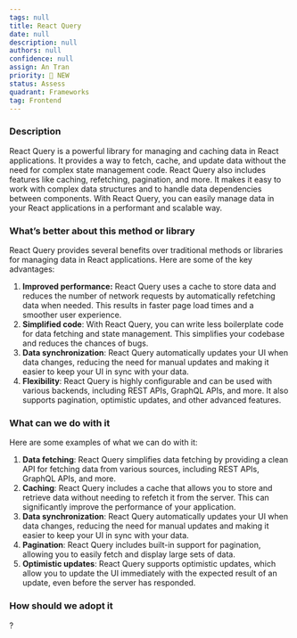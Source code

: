 ```yaml
---
tags: null
title: React Query
date: null
description: null
authors: null
confidence: null
assign: An Tran
priority: 🌟 NEW
status: Assess
quadrant: Frameworks
tag: Frontend
---
```


<!-- table_of_contents 570b108f-a120-4523-863c-a37915aee880 -->

### Description

React Query is a powerful library for managing and caching data in React applications. It provides a way to fetch, cache, and update data without the need for complex state management code. React Query also includes features like caching, refetching, pagination, and more. It makes it easy to work with complex data structures and to handle data dependencies between components. With React Query, you can easily manage data in your React applications in a performant and scalable way.

### What’s better about this method or library

React Query provides several benefits over traditional methods or libraries for managing data in React applications. Here are some of the key advantages:

1. **Improved performance:** React Query uses a cache to store data and reduces the number of network requests by automatically refetching data when needed. This results in faster page load times and a smoother user experience.
1. **Simplified code**: With React Query, you can write less boilerplate code for data fetching and state management. This simplifies your codebase and reduces the chances of bugs.
1. **Data synchronization**: React Query automatically updates your UI when data changes, reducing the need for manual updates and making it easier to keep your UI in sync with your data.
1. **Flexibility**: React Query is highly configurable and can be used with various backends, including REST APIs, GraphQL APIs, and more. It also supports pagination, optimistic updates, and other advanced features.

### What can we do with it

Here are some examples of what we can do with it:

1. **Data fetching**: React Query simplifies data fetching by providing a clean API for fetching data from various sources, including REST APIs, GraphQL APIs, and more.
1. **Caching**: React Query includes a cache that allows you to store and retrieve data without needing to refetch it from the server. This can significantly improve the performance of your application.
1. **Data synchronization**: React Query automatically updates your UI when data changes, reducing the need for manual updates and making it easier to keep your UI in sync with your data.
1. **Pagination**: React Query includes built-in support for pagination, allowing you to easily fetch and display large sets of data.
1. **Optimistic updates**: React Query supports optimistic updates, which allow you to update the UI immediately with the expected result of an update, even before the server has responded.

### How should we adopt it

?

<!-- child_database 0be2c93b-585a-4e11-b209-81b091689bd8 -->
